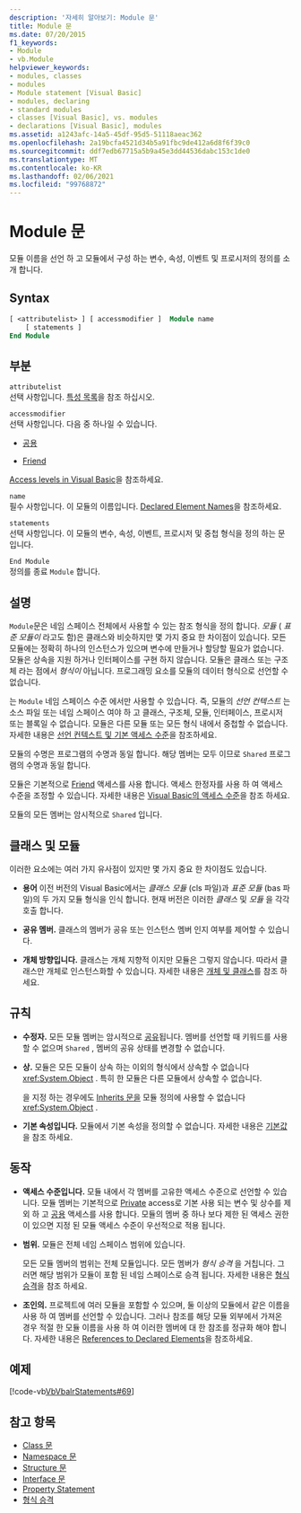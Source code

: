 ```yaml
---
description: '자세히 알아보기: Module 문'
title: Module 문
ms.date: 07/20/2015
f1_keywords:
- Module
- vb.Module
helpviewer_keywords:
- modules, classes
- modules
- Module statement [Visual Basic]
- modules, declaring
- standard modules
- classes [Visual Basic], vs. modules
- declarations [Visual Basic], modules
ms.assetid: a1243afc-14a5-45df-95d5-51118aeac362
ms.openlocfilehash: 2a19bcfa4521d34b5a91fbc9de412a6d8f6f39c0
ms.sourcegitcommit: ddf7edb67715a5b9a45e3dd44536dabc153c1de0
ms.translationtype: MT
ms.contentlocale: ko-KR
ms.lasthandoff: 02/06/2021
ms.locfileid: "99768872"
---
```

# <a name="module-statement"></a>Module 문

모듈 이름을 선언 하 고 모듈에서 구성 하는 변수, 속성, 이벤트 및 프로시저의 정의를 소개 합니다.

## <a name="syntax"></a>Syntax

```vb
[ <attributelist> ] [ accessmodifier ]  Module name
    [ statements ]
End Module
```

## <a name="parts"></a>부분

`attributelist`  
선택 사항입니다. [특성 목록](attribute-list.md)을 참조 하십시오.

`accessmodifier`  
선택 사항입니다. 다음 중 하나일 수 있습니다.

- [공용](../modifiers/public.md)

- [Friend](../modifiers/friend.md)

[Access levels in Visual Basic](../../programming-guide/language-features/declared-elements/access-levels.md)을 참조하세요.

`name`  
필수 사항입니다. 이 모듈의 이름입니다. [Declared Element Names](../../programming-guide/language-features/declared-elements/declared-element-names.md)을 참조하세요.

`statements`  
선택 사항입니다. 이 모듈의 변수, 속성, 이벤트, 프로시저 및 중첩 형식을 정의 하는 문입니다.

`End Module`  
정의를 종료 `Module` 합니다.

## <a name="remarks"></a>설명

`Module`문은 네임 스페이스 전체에서 사용할 수 있는 참조 형식을 정의 합니다. *모듈* ( *표준 모듈이* 라고도 함)은 클래스와 비슷하지만 몇 가지 중요 한 차이점이 있습니다. 모든 모듈에는 정확히 하나의 인스턴스가 있으며 변수에 만들거나 할당할 필요가 없습니다. 모듈은 상속을 지원 하거나 인터페이스를 구현 하지 않습니다. 모듈은 클래스 또는 구조체 라는 점에서 *형식이* 아닙니다. 프로그래밍 요소를 모듈의 데이터 형식으로 선언할 수 없습니다.

는 `Module` 네임 스페이스 수준 에서만 사용할 수 있습니다. 즉, 모듈의 *선언 컨텍스트* 는 소스 파일 또는 네임 스페이스 여야 하 고 클래스, 구조체, 모듈, 인터페이스, 프로시저 또는 블록일 수 없습니다. 모듈은 다른 모듈 또는 모든 형식 내에서 중첩할 수 없습니다. 자세한 내용은 [선언 컨텍스트 및 기본 액세스 수준](declaration-contexts-and-default-access-levels.md)을 참조하세요.

모듈의 수명은 프로그램의 수명과 동일 합니다. 해당 멤버는 모두 이므로 `Shared` 프로그램의 수명과 동일 합니다.

모듈은 기본적으로 [Friend](../modifiers/friend.md) 액세스를 사용 합니다. 액세스 한정자를 사용 하 여 액세스 수준을 조정할 수 있습니다. 자세한 내용은 [Visual Basic의 액세스 수준](../../programming-guide/language-features/declared-elements/access-levels.md)을 참조 하세요.

모듈의 모든 멤버는 암시적으로 `Shared` 입니다.

## <a name="classes-and-modules"></a>클래스 및 모듈

이러한 요소에는 여러 가지 유사점이 있지만 몇 가지 중요 한 차이점도 있습니다.

- **용어** 이전 버전의 Visual Basic에서는 *클래스 모듈* (cls 파일)과 *표준 모듈* (bas 파일)의 두 가지 모듈 형식을 인식 합니다. 현재 버전은 이러한 *클래스* 및 *모듈* 을 각각 호출 합니다.

- **공유 멤버.** 클래스의 멤버가 공유 또는 인스턴스 멤버 인지 여부를 제어할 수 있습니다.

- **개체 방향입니다.** 클래스는 개체 지향적 이지만 모듈은 그렇지 않습니다. 따라서 클래스만 개체로 인스턴스화할 수 있습니다. 자세한 내용은 [개체 및 클래스](../../programming-guide/language-features/objects-and-classes/index.md)를 참조 하세요.

## <a name="rules"></a>규칙

- **수정자.** 모든 모듈 멤버는 암시적으로 [공유](../modifiers/shared.md)됩니다. 멤버를 선언할 때 키워드를 사용할 수 없으며 `Shared` , 멤버의 공유 상태를 변경할 수 없습니다.

- **상.** 모듈은 모든 모듈이 상속 하는 이외의 형식에서 상속할 수 없습니다 <xref:System.Object> . 특히 한 모듈은 다른 모듈에서 상속할 수 없습니다.

  을 지정 하는 경우에도 [Inherits 문을](inherits-statement.md) 모듈 정의에 사용할 수 없습니다 <xref:System.Object> .

- **기본 속성입니다.** 모듈에서 기본 속성을 정의할 수 없습니다. 자세한 내용은 [기본값](../modifiers/default.md)을 참조 하세요.

## <a name="behavior"></a>동작

- **액세스 수준입니다.** 모듈 내에서 각 멤버를 고유한 액세스 수준으로 선언할 수 있습니다. 모듈 멤버는 기본적으로 [Private](../modifiers/private.md) access로 기본 사용 되는 변수 및 상수를 제외 하 고 [공용](../modifiers/public.md) 액세스를 사용 합니다. 모듈의 멤버 중 하나 보다 제한 된 액세스 권한이 있으면 지정 된 모듈 액세스 수준이 우선적으로 적용 됩니다.

- **범위.** 모듈은 전체 네임 스페이스 범위에 있습니다.

  모든 모듈 멤버의 범위는 전체 모듈입니다. 모든 멤버가 *형식 승격* 을 거칩니다. 그러면 해당 범위가 모듈이 포함 된 네임 스페이스로 승격 됩니다. 자세한 내용은 [형식 승격](../../programming-guide/language-features/declared-elements/type-promotion.md)을 참조 하세요.

- **조인의.** 프로젝트에 여러 모듈을 포함할 수 있으며, 둘 이상의 모듈에서 같은 이름을 사용 하 여 멤버를 선언할 수 있습니다. 그러나 참조를 해당 모듈 외부에서 가져온 경우 적절 한 모듈 이름을 사용 하 여 이러한 멤버에 대 한 참조를 정규화 해야 합니다. 자세한 내용은 [References to Declared Elements](../../programming-guide/language-features/declared-elements/references-to-declared-elements.md)을 참조하세요.

## <a name="example"></a>예제

[!code-vb[VbVbalrStatements#69](~/samples/snippets/visualbasic/VS_Snippets_VBCSharp/VbVbalrStatements/VB/Class1.vb#69)]

## <a name="see-also"></a>참고 항목

- [Class 문](class-statement.md)
- [Namespace 문](namespace-statement.md)
- [Structure 문](structure-statement.md)
- [Interface 문](interface-statement.md)
- [Property Statement](property-statement.md)
- [형식 승격](../../programming-guide/language-features/declared-elements/type-promotion.md)

